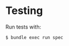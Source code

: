 Testing
==================================================

Run tests with:

    $ bundle exec run spec

